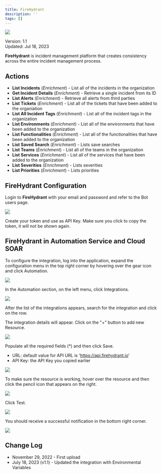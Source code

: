 ```yaml
---
title: FireHydrant
description: ''
tags: []
---
```


![](/img/platform-services/automation-service/app-central/logos/firehydrant.png)

Version: 1.1  
Updated: Jul 18, 2023

**FireHydrant** is incident management platform that creates consistency across the entire incident management process.

## Actions

* **List Incidents** (*Enrichment*) - List all of the incidents in the organization
* **Get Incident Details** (*Enrichment*) - Retrieve a single incident from its ID
* **List Alerts** (*Enrichment*) - Retrieve all alerts from third parties
* **List Tickets** (*Enrichment*) - List all of the tickets that have been added to the organiation
* **List All Incident Tags** (*Enrichment*) - List all of the incident tags in the organization
* **List Environments** (*Enrichment*) - List all of the environments that have been added to the organization
* **List Functionalities** (*Enrichment*) - List all of the functionalities that have been added to the organization
* **List Saved Search** (*Enrichment*) - Lists save searches
* **List Teams** (*Enrichment*) - List all of the teams in the organization
* **List Services** (*Enrichment*) - List all of the services that have been added to the organization
* **List Severities** (*Enrichment*) - Lists severities
* **List Priorities** (*Enrichment*) - Lists priorities

## FireHydrant Configuration

Login to **FireHydrant** with your email and password and refer to the Bot users page.

![](/img/platform-services/automation-service/app-central/integrations/firehydrant/firehydrant-1.png)

Create your token and use as API Key. Make sure you click to copy the token, it will not be shown again.

## FireHydrant in Automation Service and Cloud SOAR

To configure the integration, log into the application, expand the configuration menu in the top right corner by hovering over the gear icon and click Automation.

![](/img/platform-services/automation-service/app-central/integrations/firehydrant/firehydrant-2.png)

In the Automation section, on the left menu, click Integrations.

![](/img/platform-services/automation-service/app-central/integrations/firehydrant/firehydrant-3.png)

After the list of the integrations appears, search for the integration and click on the row.

The integration details will appear. Click on the "+" button to add new Resource.

![](/img/platform-services/automation-service/app-central/integrations/firehydrant/firehydrant-4.png)

Populate all the required fields (\*) and then click Save.

* URL: default value for API URL is 'https://api.firehydrant.io'
* API Key: the API Key you copied earlier

![](/img/platform-services/automation-service/app-central/integrations/firehydrant/firehydrant-5.png)

To make sure the resource is working, hover over the resource and then click the pencil icon that appears on the right.

![](/img/platform-services/automation-service/app-central/integrations/firehydrant/firehydrant-6.png)

Click Test.

![](/img/platform-services/automation-service/app-central/integrations/firehydrant/firehydrant-7.png)   


You should receive a successful notification in the bottom right corner.

![](/img/platform-services/automation-service/app-central/integrations/firehydrant/firehydrant-8.png)

  
 

## Change Log

* November 29, 2022 - First upload
* July 18, 2023 (v1.1) - Updated the integration with Environmental Variables
